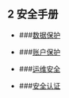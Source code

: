 ## 2 安全手册

* ###[数据保护](/an-quan-shou-ce/shu-ju-bao-hu.md)

* ###[账户保护](/账户保护)

* ###[运维安全](/an-quan-shou-ce/yun-wei-an-quan.md)

* ###[安全认证](/an-quan-shou-ce/an-quan-ren-zheng.md)